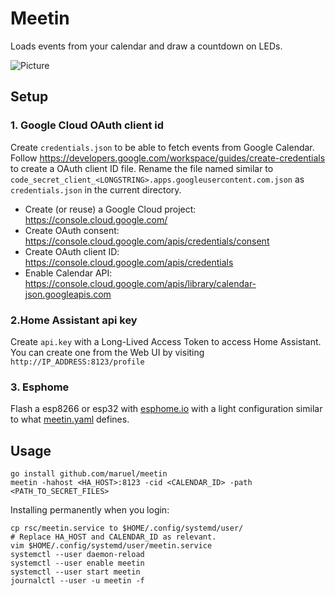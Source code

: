 # Meetin

Loads events from your calendar and draw a countdown on LEDs.

![Picture](https://raw.githubusercontent.com/wiki/maruel/meetin/meetin.jpg)


## Setup

### 1. Google Cloud OAuth client id

Create `credentials.json` to be able to fetch events from Google Calendar.
Follow https://developers.google.com/workspace/guides/create-credentials to
create a OAuth client ID file. Rename the file named similar to
`code_secret_client_<LONGSTRING>.apps.googleusercontent.com.json` as
`credentials.json` in the current directory.

* Create (or reuse) a Google Cloud project: https://console.cloud.google.com/
* Create OAuth consent: https://console.cloud.google.com/apis/credentials/consent
* Create OAuth client ID: https://console.cloud.google.com/apis/credentials
* Enable Calendar API:
  https://console.cloud.google.com/apis/library/calendar-json.googleapis.com


### 2.Home Assistant api key

Create `api.key` with a Long-Lived Access Token to access Home Assistant. You
can create one from the Web UI by visiting `http://IP_ADDRESS:8123/profile`


### 3. Esphome

Flash a esp8266 or esp32 with [esphome.io](https://esphome.io) with a light
configuration similar to what [meetin.yaml](meetin.yaml) defines.


## Usage

```
go install github.com/maruel/meetin
meetin -hahost <HA_HOST>:8123 -cid <CALENDAR_ID> -path <PATH_TO_SECRET_FILES>
```

Installing permanently when you login:

```
cp rsc/meetin.service to $HOME/.config/systemd/user/
# Replace HA_HOST and CALENDAR_ID as relevant.
vim $HOME/.config/systemd/user/meetin.service
systemctl --user daemon-reload
systemctl --user enable meetin
systemctl --user start meetin
journalctl --user -u meetin -f
```
